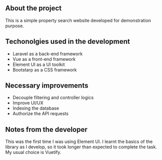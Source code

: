 ## About the project
This is a simple property search website developed for demonstration purpose.

## Techonolgies used in the development
- Laravel as a back-end framework
- Vue as a front-end framework
- Element UI as a UI toolkit
- Bootstarp as a CSS framework

## Necessary improvements
- Decouple filtering and controller logics
- Improve UI/UX
- Indexing the database
- Authorize the API requests

## Notes from the developer
This was the first time I was using Element UI. I learnt the basics of the library as I develop, so it took longer than expected to complete the task.
My usual choice is Vuetify.

